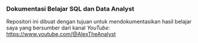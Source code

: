 ### Dokumentasi Belajar SQL dan Data Analyst

Repositori ini dibuat dengan tujuan untuk mendokumentasikan hasil belajar saya yang bersumber dari kanal <i>YouTube</i>: https://www.youtube.com/@AlexTheAnalyst
